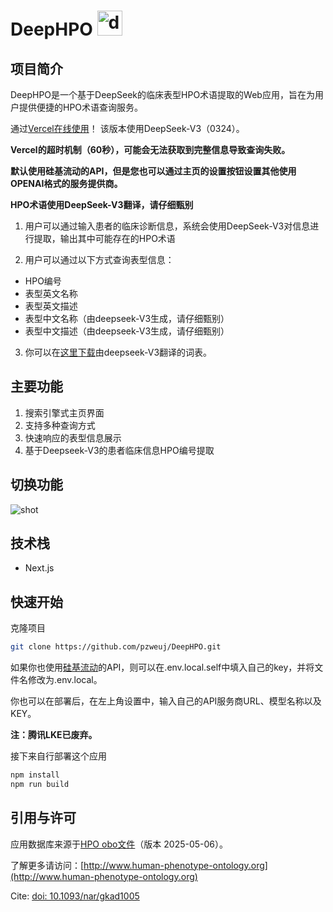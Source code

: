 # DeepHPO <img src="src/app/favicon.ico" alt="deephpo" width="40" height="40">

## 项目简介
DeepHPO是一个基于DeepSeek的临床表型HPO术语提取的Web应用，旨在为用户提供便捷的HPO术语查询服务。

通过[Vercel在线使用](https://deephpo.vercel.app/)！ 该版本使用DeepSeek-V3（0324）。

**Vercel的超时机制（60秒），可能会无法获取到完整信息导致查询失败。**

**默认使用硅基流动的API，但是您也可以通过主页的设置按钮设置其他使用OPENAI格式的服务提供商。**

**HPO术语使用DeepSeek-V3翻译，请仔细甄别**

1. 用户可以通过输入患者的临床诊断信息，系统会使用DeepSeek-V3对信息进行提取，输出其中可能存在的HPO术语

2. 用户可以通过以下方式查询表型信息：
- HPO编号
- 表型英文名称
- 表型英文描述
- 表型中文名称（由deepseek-V3生成，请仔细甄别）
- 表型中文描述（由deepseek-V3生成，请仔细甄别）

3. 你可以在[这里下载](https://github.com/pzweuj/DeepHPO/blob/main/public/hpo_terms_cn.json)由deepseek-V3翻译的词表。

## 主要功能
1. 搜索引擎式主页界面
2. 支持多种查询方式
3. 快速响应的表型信息展示
4. 基于Deepseek-V3的患者临床信息HPO编号提取

## 切换功能

![shot](shot.png)


## 技术栈
- Next.js

## 快速开始

克隆项目

```bash
git clone https://github.com/pzweuj/DeepHPO.git
```


如果你也使用[硅基流动](https://cloud.siliconflow.cn/i/mHQgxhJC)的API，则可以在.env.local.self中填入自己的key，并将文件名修改为.env.local。

你也可以在部署后，在左上角设置中，输入自己的API服务商URL、模型名称以及KEY。

**注：腾讯LKE已废弃。**

接下来自行部署这个应用

```bash
npm install
npm run build
```

## 引用与许可

应用数据库来源于[HPO obo文件](http://purl.obolibrary.org/obo/hp.obo)（版本 2025-05-06）。

了解更多请访问：[http://www.human-phenotype-ontology.org](http://www.human-phenotype-ontology.org)

Cite: [doi: 10.1093/nar/gkad1005](https://pmc.ncbi.nlm.nih.gov/articles/PMC10767975/)

